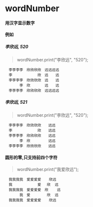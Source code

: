 # wordNumber

#### 用汉字显示数字


**例如**

##### 李欣远, 520

> wordNumber.print("李欣远", "520");

```
　李李李李　欣欣欣欣　远远远远
　李　　　　　　　欣　远　　远
　李李李李　欣欣欣欣　远　　远
　　　　李　欣　　　　远　　远
　李李李李　欣欣欣欣　远远远远
```
##### 李欣远, 521

> wordNumber.print("李欣远", "520");

```
　李李李李　欣欣欣欣　　远远　
　李　　　　　　　欣　　远远　
　李李李李　欣欣欣欣　　远远　
　　　　李　欣　　　　　远远　
　李李李李　欣欣欣欣　　远远　
```


#### 圆形的零,只支持前四个字符

> wordNumber.print("我爱欣远");

```
　我我我我　爱爱爱爱　  欣远  　
　我　　　　　　　爱　 欣  远 　
　我我我我　爱爱爱爱　欣    远　
　　　　我　爱　　　　 欣  远 　
　我我我我　爱爱爱爱　  欣远  　

```

